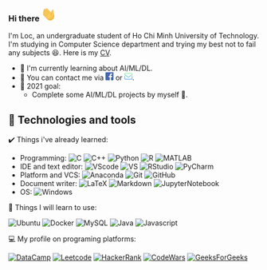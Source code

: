 ### Hi there <img src="assets/wave.gif" width="30px">

I'm Loc, an undergraduate student of Ho Chi Minh University of Technology. I'm studying in Computer Science department and trying my best not to fail any subjects :satisfied:. Here is my [CV](https://www.topcv.vn/xem-cv/DQRWVAsBAAVTUVNUDwAEB1tSV11UW1RRUV8GAQff67?utm_source=link_i_topcv&utm_campaign=link_i_topcv&utm_medium=link_i_topcv).

- :seedling: I'm currently learning about AI/ML/DL.
- :e-mail: You can contact me via [![Facebook][fb]](https://www.facebook.com/loc.le1011) or [![Gmail][mail]](loc.le1011@hcmut.edu.vn).
- :goal_net: 2021 goal:
  - Complete some AI/ML/DL projects by myself :muscle:.

## :wrench: Technologies and tools

:heavy_check_mark: Things i've already learned:

- Programming: ![C][c] ![C++][cpp] ![Python][py] ![R][r] ![MATLAB][m]
- IDE and text editor: ![VScode][vsc] ![VS][vs] ![RStudio][rstudio] ![PyCharm][pych]
- Platform and VCS: ![Anaconda][conda] ![Git][git] ![GitHub][github]
- Document writer: ![LaTeX][tex] ![Markdown][md] ![JupyterNotebook][jupynote]
- OS: ![Windows][win]

:muscle: Things I will learn to use:

![Ubuntu][ubuntu] ![Docker][docker] ![MySQL][mysql] ![Java][java] ![Javascript][js]

:computer: My profile on programing platforms:

[![DataCamp][datacamp]](https://www.datacamp.com/profile/locle1011)
[![Leetcode][leetcode]](https://leetcode.com/locle1011)
[![HackerRank][hackerrank]](https://www.hackerrank.com/loc_le1011)
[![CodeWars][codewars]](https://www.codewars.com/users/loc.le1011)
[![GeeksForGeeks][gfg]](https://auth.geeksforgeeks.org/user/locle1011/practice/)

<!-- ## &#x1f4c8; GitHub Stats

<a href="https://github.com/locle1011">
  <img align="center" src="https://github-readme-stats.vercel.app/api?username=locle1011&show_icons=true&line_height=27&count_private=true&title_color=ffffff&text_color=c9cacc&icon_color=2bbc8a&bg_color=1d1f21" alt="Loc's GitHub Stats" />
</a> -->

<!-- link to social media icon -->

[fb]: assets/facebook.png
[mail]: assets/mail-inbox-app.png

<!-- link to social media account -->

<!-- Icon links -->

<!-- Programing -->
[c]: https://img.shields.io/badge/--A8B9CC?style=flat&logo=c&logoColor=white
[cpp]: https://img.shields.io/badge/-C++-00599C?style=flat&logo=c%2b%2b&logoColor=white
[py]: https://img.shields.io/badge/-Python-3776AB?style=flat&logo=Python&logoColor=white
[r]: https://img.shields.io/badge/-R-276DC3?style=flat&logo=R&logoColor=white
[m]: https://img.shields.io/badge/-MATLAB-CC342D?style=flat
[java]: https://img.shields.io/badge/-Java-007396?style=flat&logo=java&logoColor=white
[js]: https://img.shields.io/badge/-JavaScript-F7DF1E?style=flat&logo=javascript&logoColor=black

<!-- IDE and text editor -->
[vsc]: https://img.shields.io/badge/-Visual%20Studio%20Code-007ACC?style=flat&logo=visualstudiocode&logoColor=white
[vs]: https://img.shields.io/badge/-Visual%20Studio-5C2D91?style=flat&logo=visualstudio&logoColor=white
[rstudio]: https://img.shields.io/badge/-RStudio-75AADB?style=flat&logo=rstudio&logoColor=white
[pych]: https://img.shields.io/badge/-PyCharm-000000?style=flat&logo=pycharm&logoColor=white

<!-- Platform and VCS -->
[conda]: https://img.shields.io/badge/-Anaconda-44A833?style=flat&logo=anaconda&logoColor=white
[docker]: https://img.shields.io/badge/-Docker-2496ED?style=flat&logo=docker&logoColor=white
[git]: https://img.shields.io/badge/-Git-F05032?style=flat&logo=git&logoColor=white
[github]: https://img.shields.io/badge/-GitHub-181717?style=flat&logo=github&logoColor=white


<!-- Document writer-->
[tex]: https://img.shields.io/badge/-LaTeX-008080?style=flat&logo=latex&logoColor=white
[md]: https://img.shields.io/badge/-Markdown-000000?style=flat&logo=markdown&logoColor=white
[jupynote]: https://img.shields.io/badge/-Jupyter%20Notebook-F37626?style=flat&logo=jupyter&logoColor=white

<!-- OS -->
[win]: https://img.shields.io/badge/-Windows-0078D6?style=flat&logo=windows&logoColor=white
[ubuntu]: https://img.shields.io/badge/-Ubuntu-E95420?style=flat&logo=ubuntu&logoColor=white

<!-- Database -->
[mysql]: https://img.shields.io/badge/-MySQL-4479A1?style=flat&logo=mysql&logoColor=white

<!-- Programming platforms -->
[datacamp]: https://img.shields.io/badge/-DataCamp-03ef62?style=flat&logo=datacamp&logoColor=black
[hackerrank]: https://img.shields.io/badge/-HackerRank-00EA64?style=flat&logo=hackerrank&logoColor=black
[leetcode]: https://img.shields.io/badge/-LeetCode-FFA116?style=flat&logo=leetcode&logoColor=black
[codewars]: https://img.shields.io/badge/-CodeWars-B1361E?style=flat&logo=codewars&logoColor=white
[gfg]: https://img.shields.io/badge/-GeeksforGeeks-2F8D46?style=flat&logo=geeksforgeeks&logoColor=white
